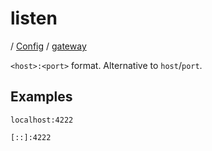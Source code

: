 # listen

/ [Config](../../index.md) / [gateway](../index.md) 

`<host>:<port>` format. Alternative to `host`/`port`.

## Examples

```
localhost:4222
```
```
[::]:4222
```

